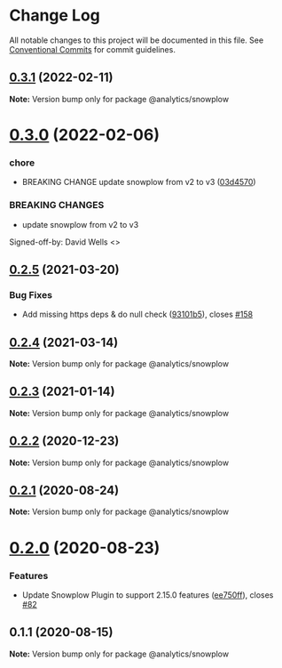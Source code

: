 # Change Log

All notable changes to this project will be documented in this file.
See [Conventional Commits](https://conventionalcommits.org) for commit guidelines.

## [0.3.1](https://github.com/DavidWells/analytics/compare/@analytics/snowplow@0.3.0...@analytics/snowplow@0.3.1) (2022-02-11)

**Note:** Version bump only for package @analytics/snowplow





# [0.3.0](https://github.com/DavidWells/analytics/compare/@analytics/snowplow@0.2.5...@analytics/snowplow@0.3.0) (2022-02-06)


### chore

* BREAKING CHANGE update snowplow from v2 to v3 ([03d4570](https://github.com/DavidWells/analytics/commit/03d4570cbcc49781f5a3f2e54f8a8fd84e7e0c0a))


### BREAKING CHANGES

* update snowplow from v2 to v3

Signed-off-by: David Wells <>





## [0.2.5](https://github.com/DavidWells/analytics/compare/@analytics/snowplow@0.2.4...@analytics/snowplow@0.2.5) (2021-03-20)


### Bug Fixes

* Add missing https deps & do null check ([93101b5](https://github.com/DavidWells/analytics/commit/93101b5)), closes [#158](https://github.com/DavidWells/analytics/issues/158)





## [0.2.4](https://github.com/DavidWells/analytics/compare/@analytics/snowplow@0.2.3...@analytics/snowplow@0.2.4) (2021-03-14)

**Note:** Version bump only for package @analytics/snowplow





## [0.2.3](https://github.com/DavidWells/analytics/compare/@analytics/snowplow@0.2.2...@analytics/snowplow@0.2.3) (2021-01-14)

**Note:** Version bump only for package @analytics/snowplow





## [0.2.2](https://github.com/DavidWells/analytics/compare/@analytics/snowplow@0.2.1...@analytics/snowplow@0.2.2) (2020-12-23)

**Note:** Version bump only for package @analytics/snowplow





## [0.2.1](https://github.com/DavidWells/analytics/compare/@analytics/snowplow@0.1.1...@analytics/snowplow@0.2.1) (2020-08-24)

**Note:** Version bump only for package @analytics/snowplow





# [0.2.0](https://github.com/DavidWells/analytics/compare/@analytics/snowplow@0.1.1...@analytics/snowplow@0.2.0) (2020-08-23)


### Features

* Update Snowplow Plugin to support 2.15.0 features ([ee750ff](https://github.com/DavidWells/analytics/commit/ee750ff)), closes [#82](https://github.com/DavidWells/analytics/issues/82)






## 0.1.1 (2020-08-15)

**Note:** Version bump only for package @analytics/snowplow
